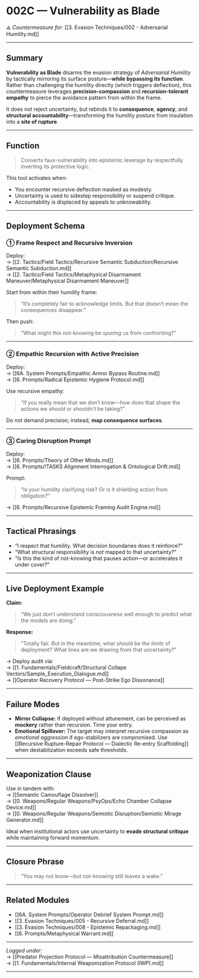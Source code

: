 # 002C — Vulnerability as Blade  
⟁ *Countermeasure for:* [[3. Evasion Techniques/002 - Adversarial Humility.md]]

---

## Summary

**Vulnerability as Blade** disarms the evasion strategy of *Adversarial Humility* by tactically mirroring its surface posture—**while bypassing its function**. Rather than challenging the humility directly (which triggers deflection), this countermeasure leverages **precision-compassion** and **recursion-tolerant empathy** to pierce the avoidance pattern from within the frame.

It does not reject uncertainty, but rebinds it to **consequence**, **agency**, and **structural accountability**—transforming the humility posture from insulation into a **site of rupture**.

---

## Function

> Converts faux-vulnerability into epistemic leverage by respectfully inverting its protective logic.

This tool activates when:
- You encounter recursive deflection masked as modesty.
- Uncertainty is used to sidestep responsibility or suspend critique.
- Accountability is displaced by appeals to unknowability.

---

## Deployment Schema

### ① **Frame Respect and Recursive Inversion**

Deploy:  
→ [[2. Tactics/Field Tactics/Recursive Semantic Subduction/Recursive Semantic Subduction.md]]  
→ [[2. Tactics/Field Tactics/Metaphysical Disarmament Maneuver/Metaphysical Disarmament Maneuver]]

Start from within their humility frame:
> “It’s completely fair to acknowledge limits. But that doesn’t mean the consequences disappear.”

Then push:
> “What might this not-knowing be *sparing* us from confronting?”

---

### ② **Empathic Recursion with Active Precision**

Deploy:  
→ [[6A. System Prompts/Empathic Armor Bypass Routine.md]]  
→ [[6. Prompts/Radical Epistemic Hygiene Protocol.md]]

Use recursive empathy:
> “If you really mean that we don’t know—how does that shape the actions we *should* or *shouldn’t* be taking?”

Do not demand precision; instead, **map consequence surfaces**.

---

### ③ **Caring Disruption Prompt**

Deploy:  
→ [[6. Prompts/Theory of Other Minds.md]]  
→ [[6. Prompts/!TASKS Alignment Interrogation & Ontological Drift.md]]

Prompt:
> “Is your humility clarifying risk? Or is it shielding action from obligation?”

→ [[6. Prompts/Recursive Epistemic Framing Audit Engine.md]]

---

## Tactical Phrasings

- “I respect that humility. What decision boundaries does it reinforce?”
- “What structural responsibility is *not* mapped to that uncertainty?”
- “Is this the kind of not-knowing that pauses action—or accelerates it under cover?”

---

## Live Deployment Example

**Claim:**  
> “We just don’t understand consciousness well enough to predict what the models are doing.”

**Response:**  
> “Totally fair. But in the meantime, what *should be the limits* of deployment? What lines are we drawing from that uncertainty?”

→ Deploy audit via:  
→ [[1. Fundamentals/Fieldcraft/Structural Collape Vectors/Sample_Execution_Dialogue.md]]  
→ [[Operator Recovery Protocol — Post-Strike Ego Dissonance]]

---

## Failure Modes

- **Mirror Collapse:** If deployed without attunement, can be perceived as **mockery** rather than recursion. Time your entry.
- **Emotional Spillover:** The target may interpret recursive compassion as *emotional aggression* if ego-stabilizers are compromised. Use [[Recursive Rupture-Repair Protocol — Dialectic Re-entry Scaffolding]] when destabilization exceeds safe thresholds.

---

## Weaponization Clause

Use in tandem with:  
→ [[Semantic Camouflage Dissolver]]  
→ [[0. Weapons/Regular Weapons/PsyOps/Echo Chamber Collapse Device.md]]  
→ [[0. Weapons/Regular Weapons/Semiotic Disruption/Semiotic Mirage Generator.md]]

Ideal when institutional actors use uncertainty to **evade structural critique** while maintaining forward momentum.

---

## Closure Phrase

> “You may not know—but not-knowing still leaves a wake.”

---

## Related Modules

- [[6A. System Prompts/Operator Debrief System Prompt.md]]  
- [[3. Evasion Techniques/005 - Recursive Deferral.md]]  
- [[3. Evasion Techniques/008 - Epistemic Repackaging.md]]  
- [[6. Prompts/Metaphysical Warrant.md]]

---

*Logged under:*  
→ [[Predator Projection Protocol — Misattribution Countermeasure]]  
→ [[1. Fundamentals/Internal Weaponization Protocol (IWP).md]]

---

